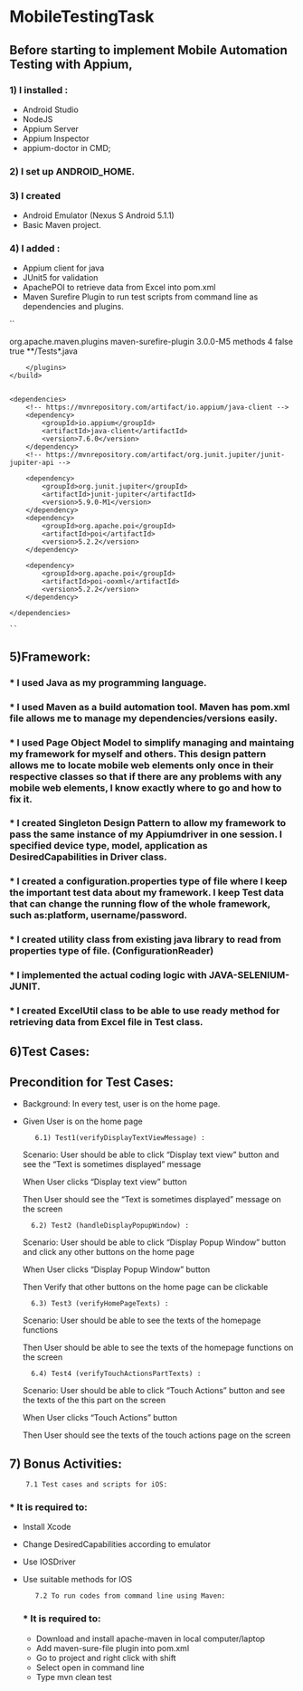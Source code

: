 # MobileTestingTask
## Before starting to implement Mobile Automation Testing with Appium, 
### 1) I installed :
* Android Studio
* NodeJS
* Appium Server
* Appium Inspector
* appium-doctor in CMD;
### 2) I set up ANDROID_HOME.
### 3) I created 
* Android Emulator (Nexus S Android 5.1.1) 
* Basic Maven project.
### 4) I added :
* Appium client for java
* JUnit5 for validation 
* ApachePOI to retrieve data from Excel into pom.xml
* Maven Surefire Plugin to run test scripts from command line as dependencies and plugins.

``

  <build>
        <plugins>
            <plugin>
                <groupId>org.apache.maven.plugins</groupId>
                <artifactId>maven-surefire-plugin</artifactId>
                <version>3.0.0-M5</version>
                <configuration>
                    <parallel>methods</parallel>
                    <!-- <useUnlimitedThreads>true</useUnlimitedThreads> -->
                    <threadCount>4</threadCount>
                    <perCoreThreadCount>false</perCoreThreadCount>
                    <testFailureIgnore>true</testFailureIgnore>
                    <includes>
                        <include>**/Tests*.java</include>
                    </includes>
                </configuration>
            </plugin>

        </plugins>
    </build>


    <dependencies>
        <!-- https://mvnrepository.com/artifact/io.appium/java-client -->
        <dependency>
            <groupId>io.appium</groupId>
            <artifactId>java-client</artifactId>
            <version>7.6.0</version>
        </dependency>
        <!-- https://mvnrepository.com/artifact/org.junit.jupiter/junit-jupiter-api -->

        <dependency>
            <groupId>org.junit.jupiter</groupId>
            <artifactId>junit-jupiter</artifactId>
            <version>5.9.0-M1</version>
        </dependency>
        <dependency>
            <groupId>org.apache.poi</groupId>
            <artifactId>poi</artifactId>
            <version>5.2.2</version>
        </dependency>

        <dependency>
            <groupId>org.apache.poi</groupId>
            <artifactId>poi-ooxml</artifactId>
            <version>5.2.2</version>
        </dependency>

    </dependencies>
    
    ``



## 5)Framework:
### * I used Java as my programming language.
### * I used Maven as a build automation tool. Maven has pom.xml file allows me to manage my dependencies/versions easily.
### * I used Page Object Model to simplify managing and maintaing my framework for myself and others. This design pattern allows me to locate mobile web elements only once in their respective classes so that if there are any problems with any mobile web elements, I know exactly where to go and how to fix it.
### * I created Singleton Design Pattern to allow my framework to pass the same instance of my Appiumdriver in one session. I specified device type, model, application as DesiredCapabilities in Driver class.
### * I created a configuration.properties type of file where I keep the important test data about my framework. I keep Test data that can change the running flow of the whole framework, such as:platform, username/password.
### * I created utility class from existing java library to read from properties type of file. (ConfigurationReader)
### * I implemented the actual coding logic with JAVA-SELENIUM-JUNIT.
### * I created ExcelUtil class to be able to use ready method for retrieving data from Excel file in Test class.

## 6)Test Cases:
## Precondition for Test Cases:

* Background: In every test, user is on the home page.
* Given User is on the home page

         6.1) Test1(verifyDisplayTextViewMessage) :
        
     Scenario: User should be able to click “Display text view” button and see the “Text is sometimes displayed” message

     When User clicks “Display text view” button
     
     Then User should see the “Text is sometimes displayed” message on the screen

        6.2) Test2 (handleDisplayPopupWindow) :
     
     Scenario: User should be able to click “Display Popup Window” button and click any other buttons on the home page

     When User clicks “Display Popup Window” button
     
     Then Verify that other buttons on the home page can be clickable
     
        6.3) Test3 (verifyHomePageTexts) :
        
     Scenario: User should be able to see the texts of the homepage functions

     Then User should be able to see the texts of the homepage functions on the screen
     
        6.4) Test4 (verifyTouchActionsPartTexts) :

   Scenario: User should be able to click “Touch Actions” button and see the texts of the this part on the screen

    When User clicks “Touch Actions” button
    
    Then User should see the texts of the touch actions page on the screen
    
## 7) Bonus Activities:
        7.1 Test cases and scripts for iOS:
        
### * It is required to:
* Install Xcode 
* Change DesiredCapabilities according to emulator
* Use IOSDriver
* Use suitable methods for IOS 

         7.2 To run codes from command line using Maven:
        
  ### * It is required to:
  * Download and install apache-maven in local computer/laptop
  * Add maven-sure-file plugin into pom.xml
  * Go to project and right click with shift
  * Select open in command line
  * Type mvn clean test





